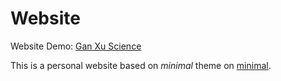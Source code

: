 # Website

Website Demo: [Gan Xu Science](https://ganxu.science)

This is a personal website based on *minimal* theme on [minimal](https://github.com/pages-themes/minimal).



